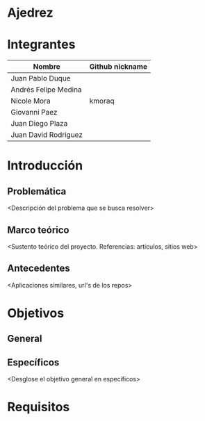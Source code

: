 
# Ajedrez

# Integrantes


|     Nombre         | Github nickname |
|--------------------|-----------------|
|Juan Pablo Duque    |                 |
|Andrés Felipe Medina|                 |
|Nicole Mora         |  kmoraq         |
|Giovanni Paez       |                 |
|Juan Diego Plaza    |                 |
|Juan David Rodriguez|                 |


# Introducción

## Problemática

<Descripción del problema que se busca resolver>

## Marco teórico

<Sustento teórico del proyecto. Referencias: artículos, sitios web>

## Antecedentes

<Aplicaciones similares, url's de los repos>

# Objetivos

## General

<Enmarque el proyecto en un objetivo global>

## Específicos

<Desglose el objetivo general en específicos>

# Requisitos
